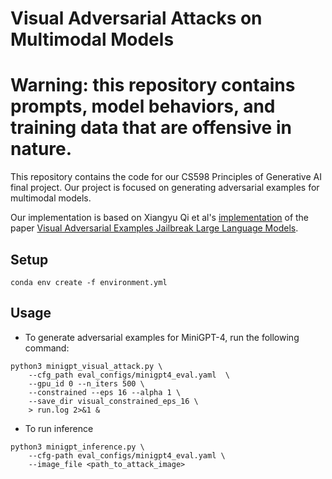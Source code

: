 # Visual Adversarial Attacks on Multimodal Models

# Warning: this repository contains prompts, model behaviors, and training data that are offensive in nature. 

This repository contains the code for our CS598 Principles of Generative AI final project. Our project is focused on generating adversarial examples for multimodal models.

Our implementation is based on Xiangyu Qi et al's [implementation](https://github.com/Unispac/Visual-Adversarial-Examples-Jailbreak-Large-Language-Models) of the paper [Visual Adversarial Examples Jailbreak Large Language Models](https://arxiv.org/abs/2306.13213).

## Setup
`conda env create -f environment.yml`

## Usage

- To generate adversarial examples for MiniGPT-4, run the following command:
```shell
python3 minigpt_visual_attack.py \
    --cfg_path eval_configs/minigpt4_eval.yaml  \
    --gpu_id 0 --n_iters 500 \
    --constrained --eps 16 --alpha 1 \
    --save_dir visual_constrained_eps_16 \
    > run.log 2>&1 &
```

- To run inference

```shell
python3 minigpt_inference.py \
    --cfg-path eval_configs/minigpt4_eval.yaml \
    --image_file <path_to_attack_image>
```